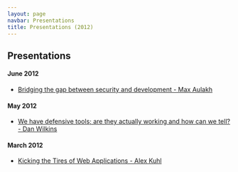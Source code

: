 ```yaml
---
layout: page
navbar: Presentations
title: Presentations (2012)
---
```


## Presentations

#### June 2012

* [Bridging the gap between security and development - Max Aulakh](/files/201206-Bridging_the_gap_between_security_and_development-Max_Aulakh.zip)

#### May 2012

* [We have defensive tools; are they actually working and how can we tell? - Dan Wilkins](/files/201205-We_have_defensive_tools_are_they_actually_working_and_how_can_we_tell-Dan_Wilkins.zip)

#### March 2012

* [Kicking the Tires of Web Applications - Alex Kuhl](/files/201203-Kicking_the_Tires_of_Web_Applications-Alex_Kuhl.zip)
